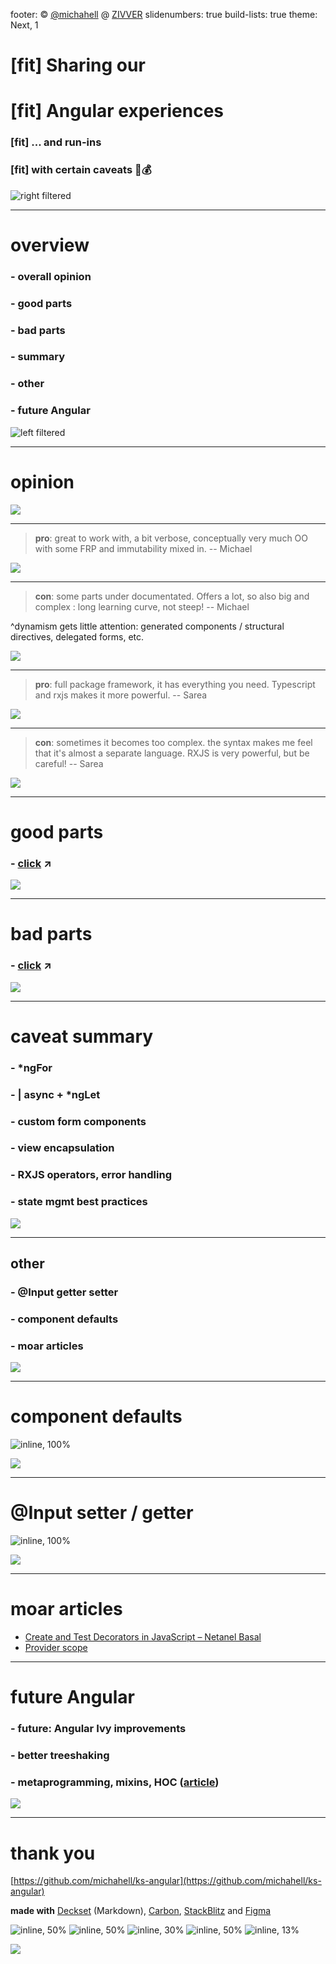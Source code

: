 footer: © [@michahell](https://www.twitter.com/michahell) @ [ZIVVER](https://www.zivver.eu)
slidenumbers: true
build-lists: true
theme: Next, 1


# [fit] Sharing our 
# [fit] Angular experiences

### [fit] ... and run-ins
### [fit] with certain caveats 💁💰

![right filtered](https://media.giphy.com/media/EimNpKJpihLY4/giphy.gif)

---

# overview

### - overall opinion
### - good parts
### - bad parts
### - summary
### - other
### - future Angular

![left filtered](giphies/deadline.gif)

---

# opinion

![](landscapes/blurred3.png)

---

> **pro**: great to work with, a bit verbose, conceptually very much OO with some FRP and immutability mixed in.
-- Michael

![](landscapes/blurred3.png)

---

> **con**: some parts under documentated. Offers a lot, so also big and complex : long learning curve, not steep!
-- Michael

^dynamism gets little attention: generated components / structural directives, delegated forms, etc.

![](landscapes/blurred3.png)

---

> **pro**: full package framework, it has everything you need. Typescript and rxjs makes it more powerful.
-- Sarea

![](landscapes/blurred3.png)

---

> **con**: sometimes it becomes too complex. the syntax makes me feel that it's almost a separate language. RXJS is very powerful, but be careful!
-- Sarea

![](landscapes/blurred3.png)

---

# good parts

### - [click](good-parts.md) ↗

![](landscapes/blurred1.jpg)

---

# bad parts

### - [click](bad-parts.md) ↗

![](landscapes/blurred4.jpg)

---

# caveat summary

### - \*ngFor
### - | async  + \*ngLet
### - custom form components
### - view encapsulation
### - RXJS operators, error handling
### - state mgmt best practices

![](landscapes/blurred6.jpg)

---

## other

### - @Input getter setter
### - component defaults
### - moar articles

![](landscapes/blurred6.jpg)

---

# component defaults

![inline, 100%](code/screenshot-default-component-options.png)

![](landscapes/blurred6.jpg)

---

# @Input setter / getter

![inline, 100%](code/screenshot-input-getter-setter.png)

![](landscapes/blurred6.jpg)

---

# moar articles

- [Create and Test Decorators in JavaScript – Netanel Basal](https://netbasal.com/create-and-test-decorators-in-javascript-85e8d5cf879c)
- [Provider scope](https://angular.io/guide/providers)

---

# future Angular

### - future: Angular Ivy improvements
### - better treeshaking
### - metaprogramming, mixins, HOC ([article](https://blog.nrwl.io/metaprogramming-higher-order-components-and-mixins-with-angular-ivy-75748fcbc310))


![](landscapes/blurred2.jpg)

---

# thank you

[https://github.com/michahell/ks-angular](https://github.com/michahell/ks-angular)

**made with** [Deckset](https://www.deckset.com/) (Markdown), [Carbon](https://carbon.now.sh), [StackBlitz](https://stackblitz.com/) and [Figma](https://www.figma.com)

![inline, 50%](https://upload.wikimedia.org/wikipedia/commons/thumb/4/48/Markdown-mark.svg/240px-Markdown-mark.svg.png) ![inline, 50%](https://docs.decksetapp.com/img/Deckset-app-icon-256.png) ![inline, 30%](https://pbs.twimg.com/profile_images/912151274551885824/sjzD5vK9_400x400.jpg) ![inline, 50%](https://emojipedia-us.s3.dualstack.us-west-1.amazonaws.com/thumbs/240/apple/155/high-voltage-sign_26a1.png) ![inline, 13%](imgs/logo-figma.png)

![](landscapes/blurred2.jpg)



